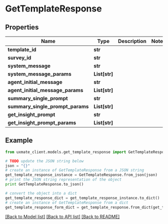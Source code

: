 # GetTemplateResponse


## Properties
Name | Type | Description | Notes
------------ | ------------- | ------------- | -------------
**template_id** | **str** |  | 
**survey_id** | **str** |  | 
**system_message** | **str** |  | 
**system_message_params** | **List[str]** |  | 
**agent_initial_message** | **str** |  | 
**agent_initial_message_params** | **List[str]** |  | 
**summary_single_prompt** | **str** |  | 
**summary_single_prompt_params** | **List[str]** |  | 
**get_insight_prompt** | **str** |  | 
**get_insight_prompt_params** | **List[str]** |  | 

## Example

```python
from uxmate_client.models.get_template_response import GetTemplateResponse

# TODO update the JSON string below
json = "{}"
# create an instance of GetTemplateResponse from a JSON string
get_template_response_instance = GetTemplateResponse.from_json(json)
# print the JSON string representation of the object
print GetTemplateResponse.to_json()

# convert the object into a dict
get_template_response_dict = get_template_response_instance.to_dict()
# create an instance of GetTemplateResponse from a dict
get_template_response_form_dict = get_template_response.from_dict(get_template_response_dict)
```
[[Back to Model list]](../README.md#documentation-for-models) [[Back to API list]](../README.md#documentation-for-api-endpoints) [[Back to README]](../README.md)


